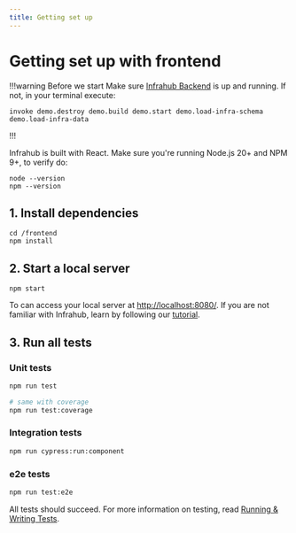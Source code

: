 ```yaml
---
title: Getting set up
---
```


# Getting set up with frontend

!!!warning Before we start
Make sure [Infrahub Backend](../backend.md) is up and running. If not, in your terminal execute:

```shell
invoke demo.destroy demo.build demo.start demo.load-infra-schema demo.load-infra-data
```

!!!

Infrahub is built with React. Make sure you're running Node.js 20+ and NPM 9+, to verify do:

```shell
node --version
npm --version
```

## 1. Install dependencies

```shell
cd /frontend
npm install
```

## 2. Start a local server

```shell
npm start
```

To can access your local server at [http://localhost:8080/](http://localhost:8080/). If you are not familiar with Infrahub, learn by following our [tutorial](/tutorials/getting-started/).

## 3. Run all tests

### Unit tests

```sh
npm run test

# same with coverage
npm run test:coverage
```

### Integration tests

```sh
npm run cypress:run:component
```

### e2e tests

```sh
npm run test:e2e
```

All tests should succeed. For more information on testing, read [Running & Writing Tests](testing-guidelines.md).
